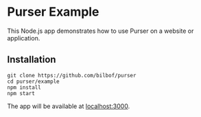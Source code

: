 # Purser Example

This Node.js app demonstrates how to use Purser on a website or application.

## Installation

```
git clone https://github.com/bilbof/purser
cd purser/example
npm install
npm start
```

The app will be available at [localhost:3000](http://localhost:3000).
